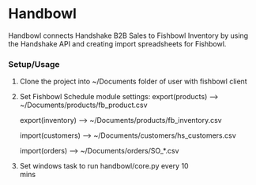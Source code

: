 # Handbowl

Handbowl connects Handshake B2B Sales to Fishbowl Inventory by using the Handshake API and creating import spreadsheets for Fishbowl.

### Setup/Usage

1. Clone the project into ~/Documents folder of user with fishbowl client

2. Set Fishbowl Schedule module settings:
    export(products) --> ~/Documents/products/fb_product.csv

    export(inventory) --> ~/Documents/products/fb_inventory.csv

    import(customers) --> ~/Documents/customers/hs_customers.csv

    import(orders) --> ~/Documents/orders/SO_*.csv

3. Set windows task to run handbowl/core.py every 10   
mins